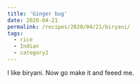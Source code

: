 ```yaml
---
title: 'Ginger bug'
date: 2020-04-21
permalink: /recipes/2020/04/21/biryani/
tags:
  - rice
  - Indian
  - category2
---
```


I like biryani. Now go make it and feeed me.
